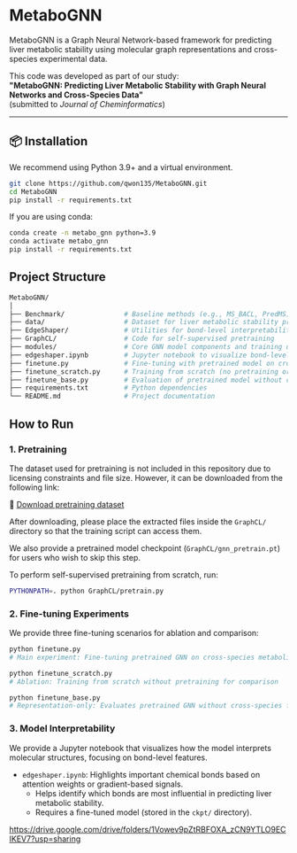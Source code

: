 # MetaboGNN

MetaboGNN is a Graph Neural Network-based framework for predicting liver metabolic stability using molecular graph representations and cross-species experimental data.

This code was developed as part of our study:  
**"MetaboGNN: Predicting Liver Metabolic Stability with Graph Neural Networks and Cross-Species Data"**  
(submitted to *Journal of Cheminformatics*)

---

## 📦 Installation

We recommend using Python 3.9+ and a virtual environment.

```bash
git clone https://github.com/qwon135/MetaboGNN.git
cd MetaboGNN
pip install -r requirements.txt
```
If you are using conda:

```bash
conda create -n metabo_gnn python=3.9
conda activate metabo_gnn
pip install -r requirements.txt
```
## Project Structure

```bash
MetaboGNN/
│
├── Benchmark/               # Baseline methods (e.g., MS_BACL, PredMS) from previous studies for performance comparison
├── data/                    # Dataset for liver metabolic stability prediction 
├── EdgeShaper/              # Utilities for bond-level interpretability and visualization
├── GraphCL/                 # Code for self-supervised pretraining 
├── modules/                 # Core GNN model components and training utilities
├── edgeshaper.ipynb         # Jupyter notebook to visualize bond-level model interpretation
├── finetune.py              # Fine-tuning with pretrained model on cross-species metabolic stability prediction
├── finetune_scratch.py      # Training from scratch (no pretraining or cross-species)
├── finetune_base.py         # Evaluation of pretrained model without cross-species fine-tuning
├── requirements.txt         # Python dependencies
└── README.md                # Project documentation

```

## How to Run
### 1. Pretraining

The dataset used for pretraining is not included in this repository due to licensing constraints and file size. However, it can be downloaded from the following link:

📁 [Download pretraining dataset](https://drive.google.com/drive/folders/1Vowev9pZtRBFOXA_zCN9YTLO9ECIKEV7?usp=sharing)

After downloading, please place the extracted files inside the `GraphCL/` directory so that the training script can access them.

We also provide a pretrained model checkpoint (`GraphCL/gnn_pretrain.pt`) for users who wish to skip this step.

To perform self-supervised pretraining from scratch, run:

```bash
PYTHONPATH=. python GraphCL/pretrain.py
```

### 2. Fine-tuning Experiments

We provide three fine-tuning scenarios for ablation and comparison:

```bash
python finetune.py
# Main experiment: Fine-tuning pretrained GNN on cross-species metabolic stability task

python finetune_scratch.py
# Ablation: Training from scratch without pretraining for comparison

python finetune_base.py
# Representation-only: Evaluates pretrained GNN without cross-species fine-tuning
```

### 3. Model Interpretability

We provide a Jupyter notebook that visualizes how the model interprets molecular structures, focusing on bond-level features.

- `edgeshaper.ipynb`: Highlights important chemical bonds based on attention weights or gradient-based signals.
  - Helps identify which bonds are most influential in predicting liver metabolic stability.
  - Requires a fine-tuned model (stored in the `ckpt/` directory).

https://drive.google.com/drive/folders/1Vowev9pZtRBFOXA_zCN9YTLO9ECIKEV7?usp=sharing